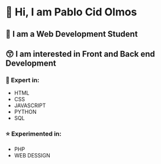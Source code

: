# :wave: Hi, I am Pablo Cid Olmos
## :space_invader: I am a Web Development Student
## :kissing_smiling_eyes: I am interested in Front and Back end Development
### :star2: Expert in:
- HTML
- CSS
- JAVASCRIPT
- PYTHON
- SQL
### :star: Experimented in:
- PHP
- WEB DESSIGN
